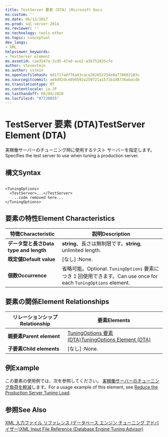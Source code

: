 ```yaml
---
title: TestServer 要素 (DTA) |Microsoft Docs
ms.custom: ''
ms.date: 06/13/2017
ms.prod: sql-server-2014
ms.reviewer: ''
ms.technology: tools-other
ms.topic: conceptual
dev_langs:
- XML
helpviewer_keywords:
- TestServer element
ms.assetid: caa3547a-2cd5-47ad-ace2-a36752835cfe
author: stevestein
ms.author: sstein
ms.openlocfilehash: 8d1f1fadf76a43caca262652254e8a778602183c
ms.sourcegitcommit: ad4d92dce894592a259721a1571b1d8736abacdb
ms.translationtype: MT
ms.contentlocale: ja-JP
ms.lasthandoff: 08/04/2020
ms.locfileid: "87720655"
---
```

# <a name="testserver-element-dta"></a><span data-ttu-id="2b72c-102">TestServer 要素 (DTA)</span><span class="sxs-lookup"><span data-stu-id="2b72c-102">TestServer Element (DTA)</span></span>
  <span data-ttu-id="2b72c-103">実稼働サーバーのチューニング時に使用するテスト サーバーを指定します。</span><span class="sxs-lookup"><span data-stu-id="2b72c-103">Specifies the test server to use when tuning a production server.</span></span>  
  
## <a name="syntax"></a><span data-ttu-id="2b72c-104">構文</span><span class="sxs-lookup"><span data-stu-id="2b72c-104">Syntax</span></span>  
  
```  
  
<TuningOptions>  
  <TestServer>...</TestServer>  
   ...code removed here...  
</TuningOptions>  
```  
  
## <a name="element-characteristics"></a><span data-ttu-id="2b72c-105">要素の特性</span><span class="sxs-lookup"><span data-stu-id="2b72c-105">Element Characteristics</span></span>  
  
|<span data-ttu-id="2b72c-106">特徴</span><span class="sxs-lookup"><span data-stu-id="2b72c-106">Characteristic</span></span>|<span data-ttu-id="2b72c-107">説明</span><span class="sxs-lookup"><span data-stu-id="2b72c-107">Description</span></span>|  
|--------------------|-----------------|  
|<span data-ttu-id="2b72c-108">**データ型と長さ**</span><span class="sxs-lookup"><span data-stu-id="2b72c-108">**Data type and length**</span></span>|<span data-ttu-id="2b72c-109">**string**、長さは無制限です。</span><span class="sxs-lookup"><span data-stu-id="2b72c-109">**string**, unlimited length.</span></span>|  
|<span data-ttu-id="2b72c-110">**既定値**</span><span class="sxs-lookup"><span data-stu-id="2b72c-110">**Default value**</span></span>|<span data-ttu-id="2b72c-111">[なし] :</span><span class="sxs-lookup"><span data-stu-id="2b72c-111">None.</span></span>|  
|<span data-ttu-id="2b72c-112">**個数**</span><span class="sxs-lookup"><span data-stu-id="2b72c-112">**Occurrence**</span></span>|<span data-ttu-id="2b72c-113">省略可能。</span><span class="sxs-lookup"><span data-stu-id="2b72c-113">Optional.</span></span> <span data-ttu-id="2b72c-114">`TuningOptions` 要素につき 1 回使用できます。</span><span class="sxs-lookup"><span data-stu-id="2b72c-114">Can use once for each `TuningOptions` element.</span></span>|  
  
## <a name="element-relationships"></a><span data-ttu-id="2b72c-115">要素の関係</span><span class="sxs-lookup"><span data-stu-id="2b72c-115">Element Relationships</span></span>  
  
|<span data-ttu-id="2b72c-116">リレーションシップ</span><span class="sxs-lookup"><span data-stu-id="2b72c-116">Relationship</span></span>|<span data-ttu-id="2b72c-117">要素</span><span class="sxs-lookup"><span data-stu-id="2b72c-117">Elements</span></span>|  
|------------------|--------------|  
|<span data-ttu-id="2b72c-118">**親要素**</span><span class="sxs-lookup"><span data-stu-id="2b72c-118">**Parent element**</span></span>|[<span data-ttu-id="2b72c-119">TuningOptions 要素 &#40;DTA&#41;</span><span class="sxs-lookup"><span data-stu-id="2b72c-119">TuningOptions Element &#40;DTA&#41;</span></span>](tuningoptions-element-dta.md)|  
|<span data-ttu-id="2b72c-120">**子要素**</span><span class="sxs-lookup"><span data-stu-id="2b72c-120">**Child elements**</span></span>|<span data-ttu-id="2b72c-121">[なし] :</span><span class="sxs-lookup"><span data-stu-id="2b72c-121">None.</span></span>|  
  
## <a name="example"></a><span data-ttu-id="2b72c-122">例</span><span class="sxs-lookup"><span data-stu-id="2b72c-122">Example</span></span>  
 <span data-ttu-id="2b72c-123">この要素の使用例では、次を参照してください。 [実稼働サーバーのチューニング負荷を軽減](../../relational-databases/performance/reduce-the-production-server-tuning-load.md)します。</span><span class="sxs-lookup"><span data-stu-id="2b72c-123">For a usage example of this element, see [Reduce the Production Server Tuning Load](../../relational-databases/performance/reduce-the-production-server-tuning-load.md).</span></span>  
  
## <a name="see-also"></a><span data-ttu-id="2b72c-124">参照</span><span class="sxs-lookup"><span data-stu-id="2b72c-124">See Also</span></span>  
 [<span data-ttu-id="2b72c-125">XML 入力ファイル リファレンス &#40;データベース エンジン チューニング アドバイザー&#41;</span><span class="sxs-lookup"><span data-stu-id="2b72c-125">XML Input File Reference &#40;Database Engine Tuning Advisor&#41;</span></span>](xml-input-file-reference-database-engine-tuning-advisor.md)  
  
  
